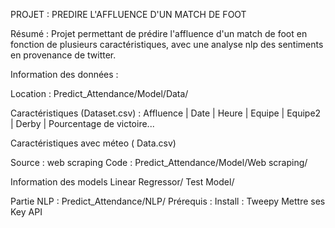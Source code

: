 PROJET  :  PREDIRE L'AFFLUENCE D'UN MATCH DE FOOT

Résumé : 
Projet permettant de prédire l'affluence d'un match de foot en fonction de plusieurs caractéristiques, avec une analyse nlp des sentiments en provenance de twitter.



Information des données : 

Location : Predict_Attendance/Model/Data/

Caractéristiques (Dataset.csv) : Affluence | Date | Heure | Equipe | Equipe2 | Derby | Pourcentage de victoire...

Caractéristiques avec méteo ( Data.csv)

Source : web scraping 
Code : Predict_Attendance/Model/Web scraping/

Information des models
Linear Regressor/
Test Model/


Partie NLP :
Predict_Attendance/NLP/
Prérequis :
Install : Tweepy
Mettre ses Key API
